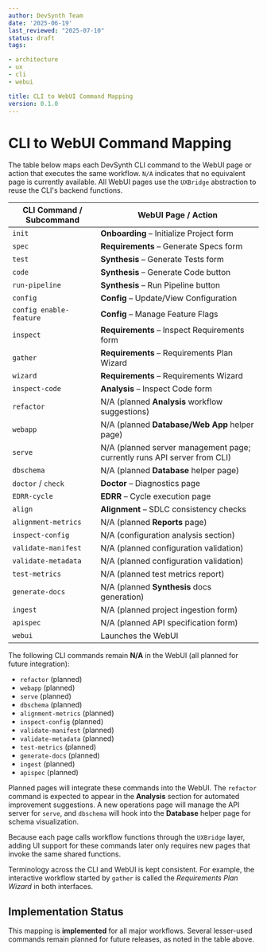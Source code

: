 ```yaml
---
author: DevSynth Team
date: '2025-06-19'
last_reviewed: "2025-07-10"
status: draft
tags:

- architecture
- ux
- cli
- webui

title: CLI to WebUI Command Mapping
version: 0.1.0
---
```


# CLI to WebUI Command Mapping

The table below maps each DevSynth CLI command to the WebUI page or action that
executes the same workflow. `N/A` indicates that no equivalent page is currently
available. All WebUI pages use the `UXBridge` abstraction to reuse the CLI's
backend functions.

| CLI Command / Subcommand  | WebUI Page / Action                                   |
|---------------------------|-------------------------------------------------------|
| `init`                    | **Onboarding** – Initialize Project form             |
| `spec`                    | **Requirements** – Generate Specs form               |
| `test`                    | **Synthesis** – Generate Tests form                  |
| `code`                    | **Synthesis** – Generate Code button                 |
| `run-pipeline`            | **Synthesis** – Run Pipeline button                  |
| `config`                  | **Config** – Update/View Configuration               |
| `config enable-feature`   | **Config** – Manage Feature Flags                    |
| `inspect`                 | **Requirements** – Inspect Requirements form         |
| `gather`                  | **Requirements** – Requirements Plan Wizard          |
| `wizard`                  | **Requirements** – Requirements Wizard               |
| `inspect-code`            | **Analysis** – Inspect Code form                     |
| `refactor`                | N/A (planned **Analysis** workflow suggestions)      |
| `webapp`                  | N/A (planned **Database/Web App** helper page)       |
| `serve`                   | N/A (planned server management page; currently runs API server from CLI)                       |
| `dbschema`                | N/A (planned **Database** helper page)               |
| `doctor` / `check`        | **Doctor** – Diagnostics page   |
| `EDRR-cycle`              | **EDRR** – Cycle execution page   |
| `align`                   | **Alignment** – SDLC consistency checks   |
| `alignment-metrics`       | N/A (planned **Reports** page)                       |
| `inspect-config`          | N/A (configuration analysis section)                 |
| `validate-manifest`       | N/A (planned configuration validation)               |
| `validate-metadata`       | N/A (planned configuration validation)               |
| `test-metrics`            | N/A (planned test metrics report)                    |
| `generate-docs`           | N/A (planned **Synthesis** docs generation)          |
| `ingest`                  | N/A (planned project ingestion form)                 |
| `apispec`                 | N/A (planned API specification form)                 |
| `webui`                   | Launches the WebUI                                   |

The following CLI commands remain **N/A** in the WebUI (all planned for future integration):

- `refactor` (planned)
- `webapp` (planned)
- `serve` (planned)
- `dbschema` (planned)
- `alignment-metrics` (planned)
- `inspect-config` (planned)
- `validate-manifest` (planned)
- `validate-metadata` (planned)
- `test-metrics` (planned)
- `generate-docs` (planned)
- `ingest` (planned)
- `apispec` (planned)


Planned pages will integrate these commands into the WebUI. The `refactor` command is expected to appear in the **Analysis** section for automated improvement suggestions. A new operations page will manage the API server for `serve`, and `dbschema` will hook into the **Database** helper page for schema visualization.

Because each page calls workflow functions through the `UXBridge` layer,
adding UI support for these commands later only requires new pages that
invoke the same shared functions.

Terminology across the CLI and WebUI is kept consistent. For example, the
interactive workflow started by `gather` is called the *Requirements Plan
Wizard* in both interfaces.
## Implementation Status

This mapping is **implemented** for all major workflows. Several
lesser-used commands remain planned for future releases, as noted in the
table above.
